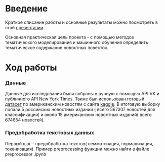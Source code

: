 # Введение  
Краткое описание работы и основные результаты можно посмотреть в этой [презентации](https://drive.google.com/file/d/19g0yzj_QnY03k6_-aXdXh88I50c5HTn0/view?usp=sharing).

Основная практическая цель проекта - с помощью методов тематического моделирования и машинного обучения определить тематическое содержание новостных повесток. 

# Ход работы  
### Данные 

Данные для исследования были собраны  в ручную с помощью API VK и публичного API New York Times. Также был использован готовый [датасет](https://www.kaggle.com/snapcrack/all-the-news) по американским новостям  c сайта [kaggle](kaggle.com).
В итоговую выборку попали 5 российских новостных изданий ( всего 567307 новостей для классификации) и около 15 американских новостных изданий( всего 674654 новостей). 

### Предобработка текстовых данных 

Первый шаг - предобработка текстов( лемматизация, нормализация, токенизация). Пример preprocessing функции можно найти в файле preprocessor .ipynb




